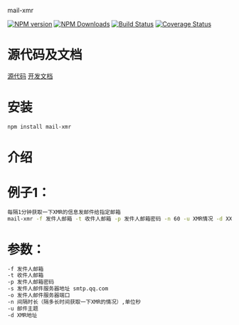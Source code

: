 mail-xmr


[![NPM version][npm-image]][npm-url]
[![NPM Downloads][downloads-image]][npm-url]
[![Build Status](https://travis-ci.org/heifade/mail-xmr.svg?branch=master)](https://travis-ci.org/heifade/mail-xmr)
[![Coverage Status](https://coveralls.io/repos/github/heifade/mail-xmr/badge.svg?branch=master)](https://coveralls.io/github/heifade/mail-xmr?branch=master)

[npm-image]: https://img.shields.io/npm/v/mail-xmr.svg?style=flat-square
[npm-url]: https://npmjs.org/package/mail-xmr
[downloads-image]: https://img.shields.io/npm/dm/mail-xmr.svg

# 源代码及文档
[源代码](https://github.com/heifade/mail-xmr)
[开发文档](https://heifade.github.io/mail-xmr/)

# 安装
```bash
npm install mail-xmr
```

# 介绍


# 例子1：
```bash
每隔1分钟获取一下XMR的信息发邮件给指定邮箱
mail-xmr -f 发件人邮箱 -t 收件人邮箱 -p 发件人邮箱密码 -n 60 -u XMR情况 -d XXXXXXXXXXXXXXXXX
```

# 参数：
```bash
-f 发件人邮箱
-t 收件人邮箱
-p 发件人邮箱密码
-s 发件人邮件服务器地址 smtp.qq.com
-o 发件人邮件服务器端口
-n 间隔时长（隔多长时间获取一下XMR的情况）,单位秒
-u 邮件主题
-d XMR地址
```